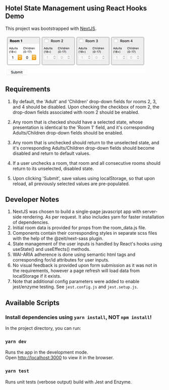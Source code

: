 ## Hotel State Management using React Hooks Demo
This project was bootstrapped with [NextJS](https://github.com/zeit/next.js/).

![Hotel Room Options](room-states.gif "Hotel Room Options")

## Requirements
1. By default, the 'Adult' and 'Children' drop-down fields for rooms 2, 3, and 4 should be disabled.  Upon checking the checkbox of room 2, the drop-down fields associated with room 2 should be enabled.  

2. Any room that is checked should have a selected state, whose presentation is identical to the 'Room 1' field, and it's corresponding Adults/Children drop-down fields should be enabled.

3. Any room that is unchecked should return to the unselected state, and it's corresponding Adults/Children drop-down fields should become disabled and return to default values.

4. If a user unchecks a room, that room and all consecutive rooms should return to its unselected, disabled state.

5. Upon clicking 'Submit', save values using localStorage, so that upon reload, all previously selected values are pre-populated.


## Developer Notes
1. NextJS was chosen to build a single-page javascript app with server-side rendering. As per request. It also includes yarn for faster installation of dependencies.
2. Initial room data is provided for props from the room_data.js file.
3. Components contain their corresponding styles in separate scss files with the help of the @zeit/next-sass plugin.
4. State management of the user inputs is handled by React's hooks using useState() and useEffects() methods.
5. WAI-ARIA adherence is done using semantic html tags and corresponding for/id attributes for user inputs.
6. No visual feedback is provided upon form submission as it was not in the requirements, however a page refresh will load data from localStorage if it exists.
7. Note that additional config parameters were added to enable jest/enzyme testing. See `jest.config.js` and `jest.setup.js`.


## Available Scripts
### Install dependencies using `yarn install`, NOT `npm install`!

In the project directory, you can run:

### `yarn dev`

Runs the app in the development mode.<br />
Open [http://localhost:3000](http://localhost:3000) to view it in the browser.

### `yarn test`

Runs unit tests (verbose output) build with Jest and Enzyme.
